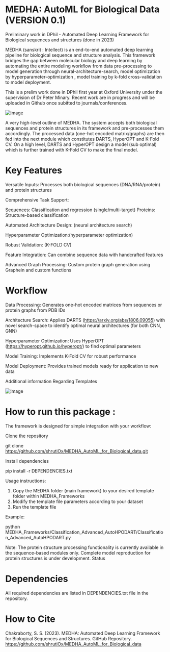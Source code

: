 # MEDHA: AutoML for Biological Data (VERSION 0.1)

 Preliminary work in DPhil - Automated Deep Learning Framework  for Biological sequences and structures (done in 2023)

 
MEDHA (sanskrit : Intellect) is an end-to-end automated deep learning pipeline for biological sequence and structure analysis. This framework bridges the gap between molecular biology and deep learning by automating the entire modeling workflow from data pre-processing to model generation through neural-architecture-search, model optimization by hyperparameter-optimization , model training by k-fold cross-validation to  model deployment.

This is a prelim work done in DPhil first year at Oxford University under the supervision of Dr Peter Minary. Recent work are in progress and will be uploaded in Github once subitted to journals/conferences.

![image](https://github.com/user-attachments/assets/78de681d-e25f-464b-a352-98ea901d328a)

 A very high-level outline of MEDHA. The system 
accepts both biological sequences and protein structures in its 
framework and pre-processes them accordingly. The processed 
data (one-hot encoded matrix/graphs) are then fed into the next 
module which constitutes DARTS, HyperOPT and K-Fold CV. 
On a high level, DARTS and HyperOPT design a model (sub
optimal) which is further trained with K-Fold CV to make the 
final model.

# Key Features

Versatile Inputs: Processes both biological sequences (DNA/RNA/protein) and protein structures

Comprehensive Task Support:

Sequences: Classification and regression (single/multi-target)
Proteins: Structure-based classification

Automated Architecture Design: (neural architecture search)

Hyperparameter Optimization:(hyperparameter optimization)

Robust Validation: (K-FOLD CV)

Feature Integration: Can combine sequence data with handcrafted features

Advanced Graph Processing: Custom protein graph generation using Graphein and custom functions



# Workflow

Data Processing: Generates one-hot encoded matrices from sequences or protein graphs from PDB IDs

Architecture Search: Applies DARTS (https://arxiv.org/abs/1806.09055) with novel search-space to identify optimal neural architectures (for both CNN, GNN)

Hyperparameter Optimization: Uses HyperOPT (https://hyperopt.github.io/hyperopt/)  to find optimal parameters

Model Training: Implements K-Fold CV for robust performance

Model Deployment: Provides trained models ready for application to new data 

Additional information Regarding Templates

![image](https://github.com/user-attachments/assets/f47f1c10-b677-428a-922d-49a9cd50c7a8)

# How to run this package :

The framework is designed for simple integration with your workflow:

Clone the repository

git clone https://github.com/shrutiOx/MEDHA_AutoML_for_Biological_data.git

Install dependencies

pip install -r DEPENDENCIES.txt

Usage instructions:

1. Copy the MEDHA folder (main framework) to your desired template folder within MEDHA_Frameworks
2. Modify the template file parameters according to your dataset
3. Run the template file

Example:

python MEDHA_Frameworks/Classification_Advanced_AutoHPODART/Classification_Advanced_AutoHPODART.py

Note: The protein structure processing functionality is currently available in the sequence-based modules only. Complete model reproduction for protein structures is under development.
Status

# Dependencies
All required dependencies are listed in DEPENDENCIES.txt file in the repository.

# How to Cite
Chakraborty, S. S. (2023). MEDHA: Automated Deep Learning Framework for Biological Sequences and Structures. GitHub Repository. https://github.com/shrutiOx/MEDHA_AutoML_for_Biological_data


